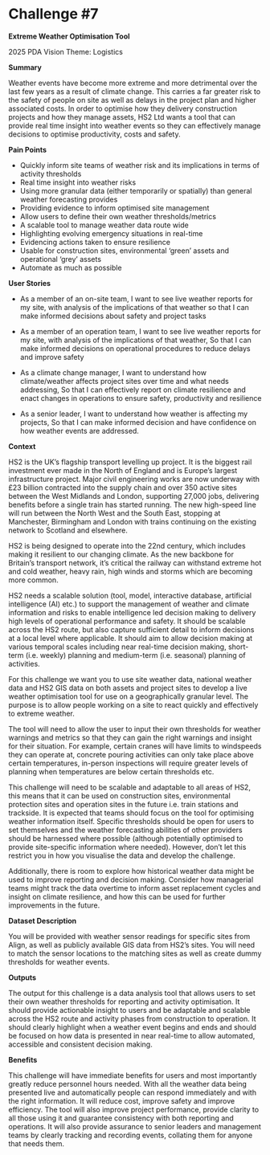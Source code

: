 # Challenge #7

**Extreme Weather Optimisation Tool**

2025 PDA Vision Theme: 
Logistics

**Summary**

Weather events have become more extreme and more detrimental over the last few years as a result of climate change. This carries a far greater risk to the safety of people on site as well as delays in the project plan and higher associated costs. In order to optimise how they delivery construction projects and how they manage assets, HS2 Ltd wants a tool that can provide real time insight into weather events so they can effectively manage decisions to optimise productivity, costs and safety.

**Pain Points**

- Quickly inform site teams of weather risk and its implications in terms of activity thresholds
- Real time insight into weather risks
- Using more granular data (either temporarily or spatially) than general weather forecasting provides
- Providing evidence to inform optimised site management
- Allow users to define their own weather thresholds/metrics
- A scalable tool to manage weather data route wide
- Highlighting evolving emergency situations in real-time
- Evidencing actions taken to ensure resilience
- Usable for construction sites, environmental ‘green’ assets and operational ‘grey’ assets
- Automate as much as possible

**User Stories**

- As a member of an on-site team, I want to see live weather reports for my site, with analysis of the implications of that weather so that I can make informed decisions about safety and project tasks

- As a member of an operation team, I want to see live weather reports for my site, with analysis of the implications of that weather, So that I can make informed decisions on operational procedures to reduce delays and improve safety

- As a climate change manager, I want to understand how climate/weather affects project sites over time and what needs addressing, So that I can effectively report on climate resilience and enact changes in operations to ensure safety, productivity and resilience

- As a senior leader, I want to understand how weather is affecting my projects, So that I can make informed decision and have confidence on how weather events are addressed.

**Context**

HS2 is the UK’s flagship transport levelling up project. It is the biggest rail investment ever made in the North of England and is Europe’s largest infrastructure project. Major civil engineering works are now underway with £23 billion contracted into the supply chain and over 350 active sites between the West Midlands and London, supporting 27,000 jobs, delivering benefits before a single train has started running. The new high-speed line will run between the North West and the South East, stopping at Manchester, Birmingham and London with trains continuing on the existing network to Scotland and elsewhere.

HS2 is being designed to operate into the 22nd century, which includes making it resilient to our changing climate. As the new backbone for Britain’s transport network, it’s critical the railway can withstand extreme hot and cold weather, heavy rain, high winds and storms which are becoming more common.

HS2 needs a scalable solution (tool, model, interactive database, artificial intelligence (AI) etc.) to support the management of weather and climate information and risks to enable intelligence led decision making to delivery high levels of operational performance and safety. It should be scalable across the HS2 route, but also capture sufficient detail to inform decisions at a local level where applicable. It should aim to allow decision making at various temporal scales including near real-time decision making, short-term (i.e. weekly) planning and medium-term (i.e. seasonal) planning of activities. 

For this challenge we want you to use site weather data, national weather data and HS2 GIS data on both assets and project sites to develop a live weather optimisation tool for use on a geographically granular level. The purpose is to allow people working on a site to react quickly and effectively to extreme weather.

The tool will need to allow the user to input their own thresholds for weather warnings and metrics so that they can gain the right warnings and insight for their situation. For example, certain cranes will have limits to windspeeds they can operate at, concrete pouring activities can only take place above certain temperatures, in-person inspections will require greater levels of planning when temperatures are below certain thresholds etc.

This challenge will need to be scalable and adaptable to all areas of HS2, this means that it can be used on construction sites, environmental protection sites and operation sites in the future i.e. train stations and trackside. It is expected that teams should focus on the tool for optimising weather information itself.  Specific thresholds should be open for users to set themselves and the weather forecasting abilities of other providers should be harnessed where possible (although potentially optimised to provide site-specific information where needed). However, don’t let this restrict you in how you visualise the data and develop the challenge.

Additionally, there is room to explore how historical weather data might be used to improve reporting and decision making. Consider how managerial teams might track the data overtime to inform asset replacement cycles and insight on climate resilience, and how this can be used for further improvements in the future.

**Dataset Description**

You will be provided with weather sensor readings for specific sites from Align, as well as publicly available GIS data from HS2’s sites. You will need to match the sensor locations to the matching sites as well as create dummy thresholds for weather events.

**Outputs**

The output for this challenge is a data analysis tool that allows users to set their own weather thresholds for reporting and activity optimisation. It should provide actionable insight to users and be adaptable and scalable across the HS2 route and activity phases from construction to operation. It should clearly highlight when a weather event begins and ends and should be focused on how data is presented in near real-time to allow automated, accessible and consistent decision making.

**Benefits**

This challenge will have immediate benefits for users and most importantly greatly reduce personnel hours needed. With all the weather data being presented live and automatically people can respond immediately and with the right information. It will reduce cost, improve safety and improve efficiency.
The tool will also improve project performance, provide clarity to all those using it and guarantee consistency with both reporting and operations.
It will also provide assurance to senior leaders and management teams by clearly tracking and recording events, collating them for anyone that needs them.
